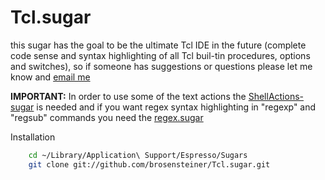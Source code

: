 # Tcl.sugar

this sugar has the goal to be the ultimate Tcl IDE in the future (complete code sense and syntax highlighting of all Tcl buil-tin procedures, options and switches), so if someone has suggestions or questions please let me know and [email me](mailto:brosensteiner@gmail.com)

**IMPORTANT:** In order to use some of the text actions the [ShellActions-sugar](https://github.com/onecrayon/ShellActions-sugar) is needed
and if you want regex syntax highlighting in "regexp" and "regsub" commands you need the [regex.sugar](https://github.com/elliottcable/regex.sugar)

Installation

```bash
    cd ~/Library/Application\ Support/Espresso/Sugars
    git clone git://github.com/brosensteiner/Tcl.sugar.git
```

